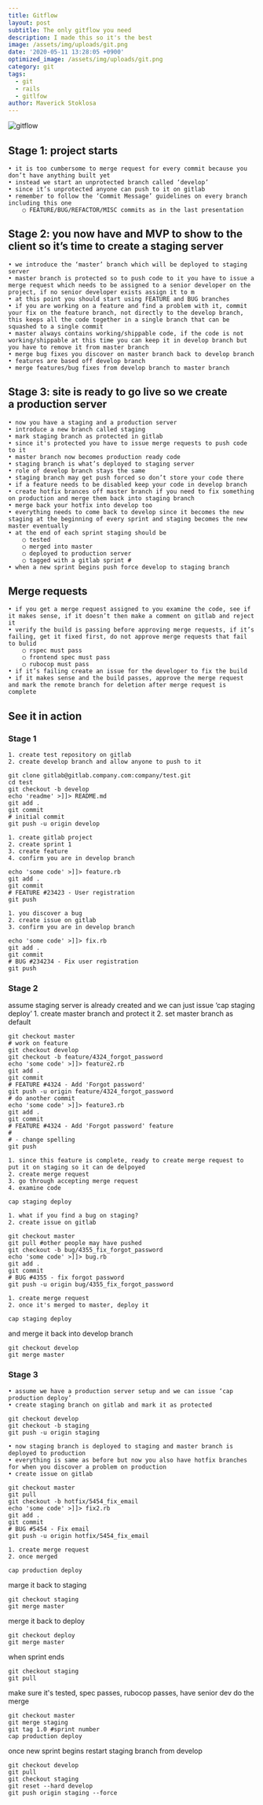 ```yaml
---
title: Gitflow
layout: post
subtitle: The only gitflow you need
description: I made this so it's the best
image: /assets/img/uploads/git.png
date: '2020-05-11 13:28:05 +0900'
optimized_image: /assets/img/uploads/git.png
category: git
tags:
  - git
  - rails
  - gitlfow
author: Maverick Stoklosa
---
```


![gitflow](/assets/img/uploads/gitflow.png)

## Stage 1: project starts
	• it is too cumbersome to merge request for every commit because you don’t have anything built yet
	• instead we start an unprotected branch called ‘develop’
	• since it’s unprotected anyone can push to it on gitlab
	• remember to follow the ‘Commit Message’ guidelines on every branch including this one
		○ FEATURE/BUG/REFACTOR/MISC commits as in the last presentation

## Stage 2: you now have and MVP to show to the client so it’s time to create a staging server
	• we introduce the ‘master’ branch which will be deployed to staging server
	• master branch is protected so to push code to it you have to issue a merge request which needs to be assigned to a senior developer on the project, if no senior developer exists assign it to m
	• at this point you should start using FEATURE and BUG branches
	• if you are working on a feature and find a problem with it, commit your fix on the feature branch, not directly to the develop branch, this keeps all the code together in a single branch that can be squashed to a single commit
	• master always contains working/shippable code, if the code is not working/shippable at this time you can keep it in develop branch but you have to remove it from master branch
	• merge bug fixes you discover on master branch back to develop branch
	• features are based off develop branch
	• merge features/bug fixes from develop branch to master branch

## Stage 3: site is ready to go live so we create a production server
	• now you have a staging and a production server
	• introduce a new branch called staging
	• mark staging branch as protected in gitlab
	• since it's protected you have to issue merge requests to push code to it
	• master branch now becomes production ready code
	• staging branch is what’s deployed to staging server
	• role of develop branch stays the same
	• staging branch may get push forced so don’t store your code there
	• if a feature needs to be disabled keep your code in develop branch
	• create hotfix brances off master branch if you need to fix something on production and merge them back into staging branch
	• merge back your hotfix into develop too
	• everything needs to come back to develop since it becomes the new staging at the beginning of every sprint and staging becomes the new master eventually
	• at the end of each sprint staging should be
		○ tested
		○ merged into master
		○ deployed to production server
		○ tagged with a gitlab sprint #
	• when a new sprint begins push force develop to staging branch

## Merge requests
	• if you get a merge request assigned to you examine the code, see if it makes sense, if it doesn’t then make a comment on gitlab and reject it
	• verify the build is passing before approving merge requests, if it’s failing, get it fixed first, do not approve merge requests that fail to bulid
		○ rspec must pass
		○ frontend spec must pass
		○ rubocop must pass
	• if it’s failing create an issue for the developer to fix the build
	• if it makes sense and the build passes, approve the merge request and mark the remote branch for deletion after merge request is complete

## See it in action

### Stage 1
	1. create test repository on gitlab
	2. create develop branch and allow anyone to push to it

```
git clone gitlab@gitlab.company.com:company/test.git
cd test
git checkout -b develop
echo 'readme' >]]> README.md
git add .
git commit
# initial commit
git push -u origin develop
```

	1. create gitlab project
	2. create sprint 1
	3. create feature
	4. confirm you are in develop branch

```
echo 'some code' >]]> feature.rb
git add .
git commit
# FEATURE #23423 - User registration
git push
```

	1. you discover a bug
	2. create issue on gitlab
	3. confirm you are in develop branch

```
echo 'some code' >]]> fix.rb
git add .
git commit
# BUG #234234 - Fix user registration
git push
```

### Stage 2

assume staging server is already created and we can just issue ‘cap staging deploy’
	1. create master branch and protect it
	2. set master branch as default

```
git checkout master
# work on feature
git checkout develop
git checkout -b feature/4324_forgot_password
echo 'some code' >]]> feature2.rb
git add .
git commit
# FEATURE #4324 - Add 'Forgot password'
git push -u origin feature/4324_forgot_password
# do another commit
echo 'some code' >]]> feature3.rb
git add .
git commit
# FEATURE #4324 - Add 'Forgot password' feature
#
# - change spelling
git push
```

	1. since this feature is complete, ready to create merge request to put it on staging so it can de delpoyed
	2. create merge request
	3. go through accepting merge request
	4. examine code

```
cap staging deploy
```

	1. what if you find a bug on staging?
	2. create issue on gitlab

```
git checkout master
git pull #other people may have pushed
git checkout -b bug/4355_fix_forgot_password
echo 'some code' >]]> bug.rb
git add .
git commit
# BUG #4355 - fix forgot password
git push -u origin bug/4355_fix_forgot_password
```

	1. create merge request
	2. once it's merged to master, deploy it

```
cap staging deploy
```

and merge it back into develop branch

```
git checkout develop
git merge master
```

### Stage 3
	• assume we have a production server setup and we can issue ‘cap production deploy’
	• create staging branch on gitlab and mark it as protected

```
git checkout develop
git checkout -b staging
git push -u origin staging
```

	• now staging branch is deployed to staging and master branch is deployed to production
	• everything is same as before but now you also have hotfix branches for when you discover a problem on production
	• create issue on gitlab

```
git checkout master
git pull
git checkout -b hotfix/5454_fix_email
echo 'some code' >]]> fix2.rb
git add .
git commit
# BUG #5454 - Fix email
git push -u origin hotfix/5454_fix_email
```

	1. create merge request
	2. once merged

```
cap production deploy
```

marge it back to staging

```
git checkout staging
git merge master
```

merge it back to deploy

```
git checkout deploy
git merge master
```

when sprint ends

```
git checkout staging
git pull
```

make sure it's tested, spec passes, rubocop passes, have senior dev do the merge

```
git checkout master
git merge staging
git tag 1.0 #sprint number
cap production deploy
```

once new sprint begins restart staging branch from develop

```
git checkout develop
git pull
git checkout staging
git reset --hard develop
git push origin staging --force
```
